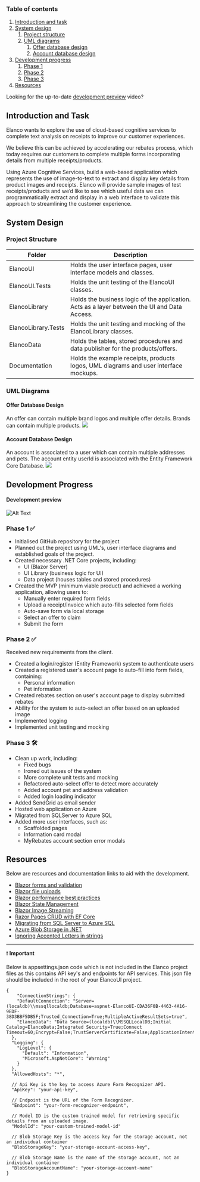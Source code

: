 ### Table of contents
1. [Introduction and task](#introduction-and-task)
2. [System design](#system-design)
    1. [Project structure](#project-structure)
    2. [UML diagrams](#uml-diagrams)
        1. [Offer database design](#offer-database-design)
        2. [Account database design](#account-database-design)
3. [Development progress](#development-progress)
    1. [Phase 1](#phase-1-white_check_mark)
    2. [Phase 2](#phase-2-white_check_mark)
    3. [Phase 3](#phase-3-hammer_and_wrench)
4. [Resources](#resources)

Looking for the up-to-date [development preview](#development-preview) video?

## Introduction and Task
Elanco wants to explore the use of cloud-based cognitive services to complete text analysis on receipts to improve our customer experiences.

We believe this can be achieved by accelerating our rebates process, which today requires our customers to complete multiple forms incorporating details from multiple
receipts/products. 

Using Azure Cognitive Services, build a web-based application which represents the use of image-to-text to extract and display key details from product images and receipts.
Elanco will provide sample images of test receipts/products and we’d like to see which useful data we can programmatically extract and display in a web interface to validate this approach to streamlining the customer experience.

## System Design
### Project Structure

| Folder                | Description                                                                                   |
| -------------         |-------------                                                                                  |
| ElancoUI              | Holds the user interface pages, user interface models and classes.                            |
| ElancoUI.Tests        | Holds the unit testing of the ElancoUI classes.                                               |
| ElancoLibrary         | Holds the business logic of the application. Acts as a layer between the UI and Data Access.  |
| ElancoLibrary.Tests   | Holds the unit testing and mocking of the ElancoLibrary classes.                              |
| ElancoData            | Holds the tables, stored procedures and data publisher for the products/offers.               |
| Documentation         | Holds the example receipts, products logos, UML diagrams and user interface mockups.          |

### UML Diagrams
#### Offer Database Design
An offer can contain multiple brand logos and multiple offer details. Brands can contain multiple products.
<img src="https://github.com/hbux/ElancoRebatesProject/blob/main/Documentation/Wireframes/OfferDbV2.png" />

#### Account Database Design
An account is associated to a user which can contain multiple addresses and pets. The account entity userId is associated with the Entity Framework Core Database.
<img src="https://github.com/hbux/ElancoRebatesProject/blob/main/Documentation/Wireframes/AccountDb.png" />

## Development Progress
#### Development preview
![Alt Text](https://github.com/hbux/ElancoRebatesProject/blob/main/Documentation/DevelopmentPreview.gif)

### Phase 1 :white_check_mark:
* Initialised GitHub repository for the project
* Planned out the project using UML's, user interface diagrams and established goals of the project.
* Created necessary .NET Core projects, including:
    * UI (Blazor Server)
    * UI Library (business logic for UI)
    * Data project (houses tables and stored procedures)
* Created the MVP (minimum viable product) and achieved a working application, allowing users to:
    * Manually enter required form fields
    * Upload a receipt/invoice which auto-fills selected form fields
    * Auto-save form via local storage
    * Select an offer to claim
    * Submit the form

### Phase 2 :white_check_mark:
Received new requirements from the client.
* Created a login/register (Entity Framework) system to authenticate users
* Created a registered user's account page to auto-fill into form fields, containing:
    * Personal information
    * Pet information
* Created rebates section on user's account page to display submitted rebates
* Ability for the system to auto-select an offer based on an uploaded image
* Implemented logging
* Implemented unit testing and mocking

### Phase 3 :hammer_and_wrench:
* Clean up work, including:
  * Fixed bugs
  * Ironed out issues of the system
  * More complete unit tests and mocking
  * Refactored auto-select offer to detect more accurately
  * Added account pet and address validation
  * Added login loading indicator
* Added SendGrid as email sender
* Hosted web application on Azure
* Migrated from SQLServer to Azure SQL
* Added more user interfaces, such as:
  * Scaffolded pages
  * Information card modal
  * MyRebates account section error modals

## Resources
Below are resources and documentation links to aid with the development.

* [Blazor forms and validation](https://docs.microsoft.com/en-us/aspnet/core/blazor/forms-validation?view=aspnetcore-6.0#handle-form-submission)
* [Blazor file uploads](https://docs.microsoft.com/en-us/aspnet/core/blazor/file-uploads?view=aspnetcore-6.0&pivots=server#upload-files-to-a-server)
* [Blazor performance best practices](https://docs.microsoft.com/en-us/aspnet/core/blazor/performance?view=aspnetcore-6.0)
* [Blazor State Management](https://docs.microsoft.com/en-us/aspnet/core/blazor/state-management?view=aspnetcore-6.0&pivots=server#aspnet-core-protected-browser-storage)
* [Blazor Image Streaming](https://docs.microsoft.com/en-us/aspnet/core/blazor/images?view=aspnetcore-6.0#streaming-examples)
* [Razor Pages CRUD with EF Core](https://docs.microsoft.com/en-us/aspnet/core/data/ef-rp/crud?view=aspnetcore-6.0)
* [Migrating from SQL Server to Azure SQL](https://docs.microsoft.com/en-us/azure/dms/tutorial-sql-server-to-azure-sql)
* [Azure Blob Storage in .NET](https://docs.microsoft.com/en-us/azure/storage/blobs/storage-quickstart-blobs-dotnet?tabs=environment-variable-windows)
* [Ignoring Accented Letters in strings](https://stackoverflow.com/questions/359827/ignoring-accented-letters-in-string-comparison)

---

:exclamation: **Important**

Below is appsettings.json code which is not included in the Elanco project files as this contains API key's and endpoints for API services. This json file should be included in the root of your ElancoUI project.
 
````
{
    "ConnectionStrings": {
    "DefaultConnection": "Server=(localdb)\\mssqllocaldb;Database=aspnet-ElancoUI-CDA36F0B-4463-4A16-9EDF-38D3BBF5DB5F;Trusted_Connection=True;MultipleActiveResultSets=true",
    "ElancoData": "Data Source=(localdb)\\MSSQLLocalDB;Initial Catalog=ElancoData;Integrated Security=True;Connect Timeout=60;Encrypt=False;TrustServerCertificate=False;ApplicationIntent=ReadWrite;MultiSubnetFailover=False"
  },
  "Logging": {
    "LogLevel": {
      "Default": "Information",
      "Microsoft.AspNetCore": "Warning"
    }
  },
  "AllowedHosts": "*",

  // Api Key is the key to access Azure Form Recognizer API.
  "ApiKey": "your-api-key",

  // Endpoint is the URL of the Form Recognizer.
  "Endpoint": "your-form-recognizer-endpoint",

  // Model ID is the custom trained model for retrieving specific details from an uploaded image.
  "ModelId": "your-custom-trained-model-id"
  
  // Blob Storage Key is the access key for the storage account, not an individual container
  "BlobStorageKey": "your-storage-account-access-key",

  // Blob Storage Name is the name of the storage account, not an individual container
  "BlobStorageAccountName": "your-storage-account-name"
}
````
